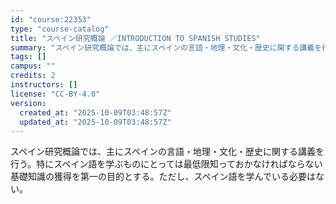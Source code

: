 ```yaml
---
id: "course:22353"
type: "course-catalog"
title: "スペイン研究概論 ／INTRODUCTION TO SPANISH STUDIES"
summary: "スペイン研究概論では、主にスペインの言語・地理・文化・歴史に関する講義を行う。特にスペイン語を学ぶものにとっては最低限知っておかなければならない基礎知識の獲得を第一の目的とする。ただし、スペイン語を学んでいる必要はない。"
tags: []
campus: ""
credits: 2
instructors: []
license: "CC-BY-4.0"
version:
  created_at: "2025-10-09T03:48:57Z"
  updated_at: "2025-10-09T03:48:57Z"
---
```

スペイン研究概論では、主にスペインの言語・地理・文化・歴史に関する講義を行う。特にスペイン語を学ぶものにとっては最低限知っておかなければならない基礎知識の獲得を第一の目的とする。ただし、スペイン語を学んでいる必要はない。
